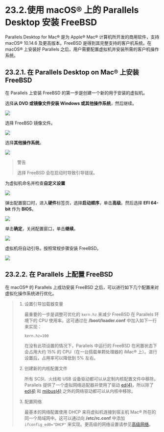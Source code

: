 # 23.2.使用 macOS® 上的 Parallels Desktop 安装 FreeBSD

Parallels Desktop for Mac® 是为 Apple® Mac® 计算机所开发的商用软件，支持 macOS® 10.14.6 及更高版本。FreeBSD 是得到其完整支持的客户机系统。在 macOS® 上安装好 Parallels 之后，用户需要配置虚拟机并安装所需的客户机操作系统。

## 23.2.1. 在 Parallels Desktop on Mac® 上安装 FreeBSD

在 Parallels 上安装 FreeBSD 的第一步是创建一个新的用于安装的虚拟机。

选择**从 DVD 或镜像文件安装 Windows 或其他操作系统**，然后继续。

![](../.gitbook/assets/parallels-freebsd1.png)

选择 FreeBSD 镜像文件。

![](../.gitbook/assets/parallels-freebsd2.png)

选择**其他操作系统**。

![](../.gitbook/assets/parallels-freebsd3.png)

> 警告
> 
> 选择 FreeBSD 会在启动时导致引导错误。

为虚拟机命名并检查**自定义设置**

![](../.gitbook/assets/parallels-freebsd4.png)

弹出配置窗口时，进入**硬件**标签页，选择**启动顺序**，单击**高级**。然后选择 **EFI 64-bit** 作为 **BIOS**。

![](../.gitbook/assets/parallels-freebsd5.png)

单击**确定**，关闭配置窗口，单击**继续**。

![](../.gitbook/assets/parallels-freebsd6.png)

虚拟机将自动引导。按照常规步骤安装 FreeBSD。

![](../.gitbook/assets/parallels-freebsd7.png)



## 23.2.2. 在 Parallels 上配置 FreeBSD

在 macOS® 的 Parallels 上成功安装 FreeBSD 之后，可以进行如下几个配置来对虚拟化操作系统进行优化。

> 1.  设置引导加载器变量
>
>     最重要的一步是调整可优化的 `kern.hz` 来减少 FreeBSD 在 Parallels 环境下的 CPU 使用率。这可通过在 **/boot/loader.conf** 中加入如下一行来实现：
>
>     ```
>     kern.hz=100
>     ```
>
>     在没有此项设置的情况下，Parallels 中运行的 FreeBSD 在闲置状态下会占用大约 15% 的 CPU（在一台搭载单颗处理器的 iMac® 上）。进行设置后，占用率可以降低到 5% 左右。
> 2.  创建新的内核配置文件
>
>     所有 SCSI、火线和 USB 设备驱动都可以从定制内核配置文件中移除。Parallels 提供了一个虚拟网络适配器并使用了驱动 [ed(4)](https://www.freebsd.org/cgi/man.cgi?query=ed\&sektion=4\&format=html)，所以除了 [ed(4)](https://www.freebsd.org/cgi/man.cgi?query=ed\&sektion=4\&format=html) 和 [miibus(4)](https://www.freebsd.org/cgi/man.cgi?query=miibus\&sektion=4\&format=html) 之外的网络驱动都可以从内核中移除。
> 3.  配置网络
>
>     最基本的网络配置使用 DHCP 来将虚拟机连接到宿主机 Mac® 所在的同一个局域网中。这可以通过向 **/etc/rc.conf** 中添加 `ifconfig_ed0="DHCP"` 来实现。更高级的网络设置请参见[高级网络](https://docs.freebsd.org/en/books/handbook/advanced-networking/index.html#advanced-networking)。
